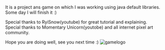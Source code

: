 
It is a project ans game on which I was working using java default libraries. Some day I will finish it :)

Special thanks to RyiSnow(youtube) for great tutorial and explaining. Special thanks to Momentary Unicorn(youtobe)  and all internet pixel art community.

Hope you are doing well, see you next time :)
![gamelogo](https://github.com/user-attachments/assets/e91fcae0-94af-4fb0-8fc1-74bf9b54fda5)
